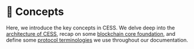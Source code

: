 # 🌱 Concepts

Here, we introduce the key concepts in CESS. We delve deep into the [architecture of CESS](./overall-architecture.md), recap on some [blockchain core foundation](./blockchain-core.md), and define some [protocol terminologies](./protocol-terminology.md) we use throughout our documentation.
